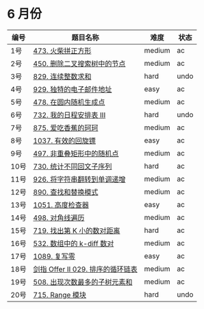 # 6 月份

**编号**|**题目名称**|**难度**|**状态**
--------|------------|--------|--------
1号|[473. 火柴拼正方形](./第1题%20473.%20火柴拼正方形)|medium|ac
2号|[450. 删除二叉搜索树中的节点](./第2题%20450.%20删除二叉搜索树中的节点)|medium|ac
3号|[829. 连续整数求和](./第3题%20829.%20连续整数求和)|hard|undo
4号|[929. 独特的电子邮件地址](./第4题%20929.%20独特的电子邮件地址)|easy|ac
5号|[478. 在圆内随机生成点](./第5题%20478.%20在圆内随机生成点)|medium|ac
6号|[732. 我的日程安排表 III](./第6题%20732.%20我的日程安排表%20III)|hard|undo
7号|[875. 爱吃香蕉的珂珂](./第7题%20875.%20爱吃香蕉的珂珂)|medium|ac
8号|[1037. 有效的回旋镖](./第8题%201037.%20有效的回旋镖)|easy|ac
9号|[497. 非重叠矩形中的随机点](./第9题%20497.%20非重叠矩形中的随机点)|medium|ac
10号|[730. 统计不同回文子序列](./第10题%20730.%20统计不同回文子序列)|hard|ac
11号|[926. 将字符串翻转到单调递增](./第11题%20926.%20将字符串翻转到单调递增)|medium|ac
12号|[890. 查找和替换模式](./第12题%20890.%20查找和替换模式)|medium|ac
13号|[1051. 高度检查器](./第13题%201051.%20高度检查器)|easy|ac
14号|[498. 对角线遍历](./第14题%20498.%20对角线遍历)|medium|ac
15号|[719. 找出第 K 小的数对距离](./第15题%20719.%20找出第%20K%20小的数对距离)|hard|ac
16号|[532. 数组中的 k-diff 数对](./第16题%20532.%20数组中的%20k-diff%20数对)|medium|ac
17号|[1089. 复写零](./第17题%201089.%20复写零)|easy|ac
18号|[剑指 Offer II 029. 排序的循环链表](./第18题%20剑指%20Offer%20II%20029.%20排序的循环链表)|medium|ac
19号|[508. 出现次数最多的子树元素和](./第19题%20508.%20出现次数最多的子树元素和)|medium|ac
20号|[715. Range 模块](./第20题%20715.%20Range%20模块)|hard|undo
